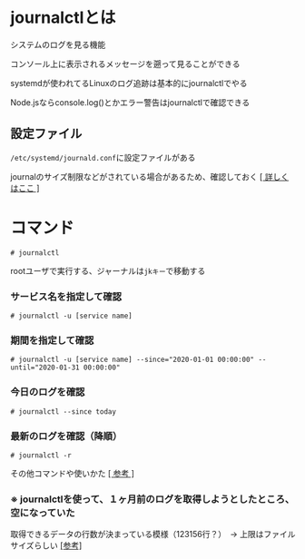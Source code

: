 # journalctlとは

システムのログを見る機能

コンソール上に表示されるメッセージを遡って見ることができる

systemdが使われてるLinuxのログ追跡は基本的にjournalctlでやる

Node.jsならconsole.log()とかエラー警告はjournalctlで確認できる

## 設定ファイル

`/etc/systemd/journald.conf`に設定ファイルがある

journalのサイズ制限などがされている場合があるため、確認しておく [[ 詳しくはここ ]](https://wiki.archlinux.jp/index.php/Systemd/%E3%82%B8%E3%83%A3%E3%83%BC%E3%83%8A%E3%83%AB#journal_%E3%81%AE%E3%82%B5%E3%82%A4%E3%82%BA%E5%88%B6%E9%99%90)

# コマンド

```
# journalctl
```

rootユーザで実行する、ジャーナルは`jkキー`で移動する

### サービス名を指定して確認

```
# journalctl -u [service name]
```

### 期間を指定して確認

```
# journalctl -u [service name] --since="2020-01-01 00:00:00" --until="2020-01-31 00:00:00"
```

### 今日のログを確認

```
# journalctl --since today
```

### 最新のログを確認（降順）

```
# journalctl -r
```

その他コマンドや使いかた [[ 参考 ]](https://qiita.com/hana_shin/items/96095571b7bf1b721255)

### ※ journalctlを使って、１ヶ月前のログを取得しようとしたところ、空になっていた

取得できるデータの行数が決まっている模様（123156行？）　→ 上限はファイルサイズらしい [[参考]](https://qiita.com/thaim/items/5d0cc595fce4ac0858e4)


